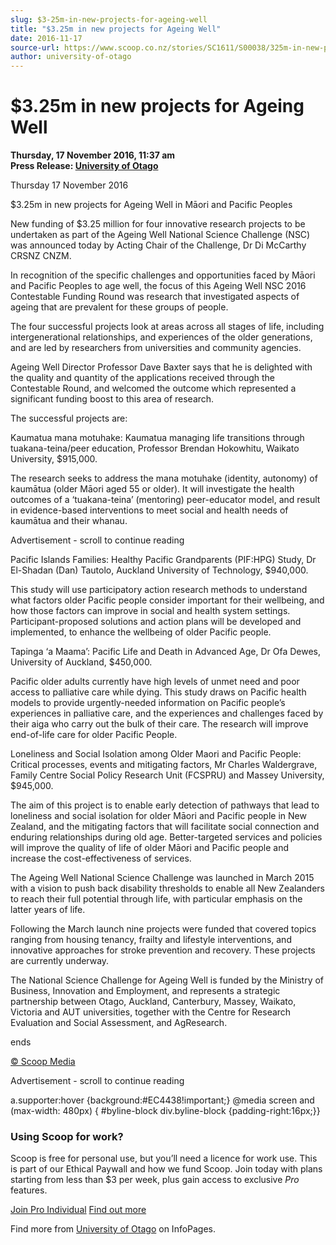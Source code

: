 ```yaml
---
slug: $3-25m-in-new-projects-for-ageing-well
title: "$3.25m in new projects for Ageing Well"
date: 2016-11-17
source-url: https://www.scoop.co.nz/stories/SC1611/S00038/325m-in-new-projects-for-ageing-well.htm
author: university-of-otago
---
```

$3.25m in new projects for Ageing Well
======================================

**Thursday, 17 November 2016, 11:37 am**  
**Press Release: [University of Otago](https://info.scoop.co.nz/University_of_Otago)**

  
Thursday 17 November 2016

  
$3.25m in new projects for Ageing Well in Māori and Pacific Peoples  

  
New funding of $3.25 million for four innovative research projects to be undertaken as part of the Ageing Well National Science Challenge (NSC) was announced today by Acting Chair of the Challenge, Dr Di McCarthy CRSNZ CNZM.

In recognition of the specific challenges and opportunities faced by Māori and Pacific Peoples to age well, the focus of this Ageing Well NSC 2016 Contestable Funding Round was research that investigated aspects of ageing that are prevalent for these groups of people.

The four successful projects look at areas across all stages of life, including intergenerational relationships, and experiences of the older generations, and are led by researchers from universities and community agencies.

Ageing Well Director Professor Dave Baxter says that he is delighted with the quality and quantity of the applications received through the Contestable Round, and welcomed the outcome which represented a significant funding boost to this area of research.

The successful projects are:

Kaumatua mana motuhake: Kaumatua managing life transitions through tuakana-teina/peer education, Professor Brendan Hokowhitu, Waikato University, $915,000.

The research seeks to address the mana motuhake (identity, autonomy) of kaumātua (older Māori aged 55 or older). It will investigate the health outcomes of a ‘tuakana-teina’ (mentoring) peer-educator model, and result in evidence-based interventions to meet social and health needs of kaumātua and their whanau.

Advertisement - scroll to continue reading





Pacific Islands Families: Healthy Pacific Grandparents (PIF:HPG) Study, Dr El-Shadan (Dan) Tautolo, Auckland University of Technology, $940,000.

This study will use participatory action research methods to understand what factors older Pacific people consider important for their wellbeing, and how those factors can improve in social and health system settings. Participant-proposed solutions and action plans will be developed and implemented, to enhance the wellbeing of older Pacific people.

Tapinga ‘a Maama’: Pacific Life and Death in Advanced Age, Dr Ofa Dewes, University of Auckland, $450,000.

Pacific older adults currently have high levels of unmet need and poor access to palliative care while dying. This study draws on Pacific health models to provide urgently-needed information on Pacific people’s experiences in palliative care, and the experiences and challenges faced by their aiga who carry out the bulk of their care. The research will improve end-of-life care for older Pacific People.

Loneliness and Social Isolation among Older Maori and Pacific People: Critical processes, events and mitigating factors, Mr Charles Waldergrave, Family Centre Social Policy Research Unit (FCSPRU) and Massey University, $945,000.

The aim of this project is to enable early detection of pathways that lead to loneliness and social isolation for older Māori and Pacific people in New Zealand, and the mitigating factors that will facilitate social connection and enduring relationships during old age. Better-targeted services and policies will improve the quality of life of older Māori and Pacific people and increase the cost-effectiveness of services.

The Ageing Well National Science Challenge was launched in March 2015 with a vision to push back disability thresholds to enable all New Zealanders to reach their full potential through life, with particular emphasis on the latter years of life.

Following the March launch nine projects were funded that covered topics ranging from housing tenancy, frailty and lifestyle interventions, and innovative approaches for stroke prevention and recovery. These projects are currently underway.

The National Science Challenge for Ageing Well is funded by the Ministry of Business, Innovation and Employment, and represents a strategic partnership between Otago, Auckland, Canterbury, Massey, Waikato, Victoria and AUT universities, together with the Centre for Research Evaluation and Social Assessment, and AgResearch.

ends

[© Scoop Media](http://www.scoop.co.nz/about/terms.html)  

Advertisement - scroll to continue reading



a.supporter:hover {background:#EC4438!important;} @media screen and (max-width: 480px) { #byline-block div.byline-block {padding-right:16px;}}

### Using Scoop for work?

Scoop is free for personal use, but you’ll need a licence for work use. This is part of our Ethical Paywall and how we fund Scoop. Join today with plans starting from less than $3 per week, plus gain access to exclusive _Pro_ features.  
  
[Join Pro Individual](https://pro.scoop.co.nz/Individual/?from=ProIn24) [Find out more](https://pro.scoop.co.nz/using-scoop-for-work/?from=ProIn24)

Find more from [University of Otago](https://info.scoop.co.nz/University_of_Otago) on InfoPages.
